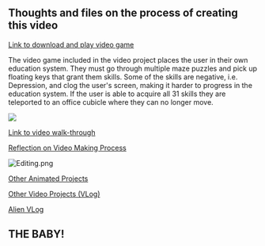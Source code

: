## Thoughts and files on the process of creating this video 

[Link to download and play video game](https://drive.google.com/file/d/1taTHbhOsVNT-cIwhFnc3yX3fFGImJx1E/view?usp=sharing)

The video game included in the video project places the user in their own education system. They must go through multiple maze puzzles and pick up floating keys that grant them skills. Some of the skills are negative, i.e. Depression, and clog the user's screen, making it harder to progress in the education system. If the user is able to acquire all 31 skills they are teleported to an office cubicle where they can no longer move.

![]({{site.baseurl}}//VideoGameSS.png)

[Link to video walk-through](https://www.youtube.com/watch?v=rGM_gd95WrM&feature=emb_logo)

[Reflection on Video Making Process](VideoReflecting.md)

![Editing.png]({{site.baseurl}}/Editing.png)

[Other Animated Projects](http://www.chrisdivincenzo.com/html/experiments.html)

[Other Video Projects (VLog)](http://www.chrisdivincenzo.com/html/vlog.html)

[Alien VLog](http://www.chrisdivincenzo.com/html/videodiary.html)

## THE BABY!
